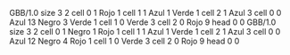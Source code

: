 <gs-board without-header> GBB/1.0
size 3 2
cell 0 1 Rojo 1 
cell 1 1 Azul 1 Verde 1 
cell 2 1 Azul 3 
cell 0 0 Azul 13 Negro 3 Verde 1 
cell 1 0 Verde 3 
cell 2 0 Rojo 9 
head 0 0
 </gs-board>
<gs-board without-header> GBB/1.0
size 3 2
cell 0 1 Negro 1 Rojo 1 
cell 1 1 Azul 1 Verde 1 
cell 2 1 Azul 3 
cell 0 0 Azul 12 Negro 4 Rojo 1 
cell 1 0 Verde 3 
cell 2 0 Rojo 9 
head 0 0 </gs-board>